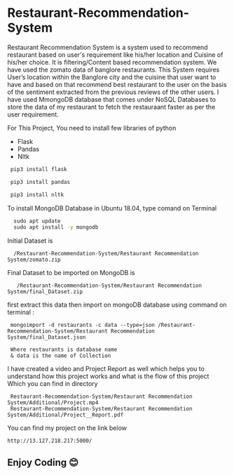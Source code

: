 # Restaurant-Recommendation-System
Restaurant Recommendation System is a system used to recommend restaurant based on user's requirement like his/her location and Cuisine of his/her choice. It is filtering/Content based recommendation system. We have used the zomato data of banglore restaurants. This System requires User’s location within the Banglore city and the cuisine that user want to have and based on that recommend best restaurant to the user on the basis of the sentiment extracted from the previous reviews of the other users. I have used MmongoDB database that comes under NoSQL Databases to store the data of my restaurant to fetch  the restauraant faster as per the user requirement.

For This Project, You need to install few libraries of python 

- Flask
- Pandas
- Nltk

```python 
 pip3 install flask 

 pip3 install pandas

 pip3 install nltk
```
To install MongoDB Database in Ubuntu 18.04, type comand on Terminal 
```cmd
  sudo apt update
  sudo apt install -y mongodb
```

Initial Dataset is 
```data
  /Restaurant-Recommendation-System/Restaurant Recommendation System/zomato.zip
```  
Final  Dataset to be imported on MongoDB is 
```data
   /Restaurant-Recommendation-System/Restaurant Recommendation System/final_Dataset.zip
```
first extract this data then import on mongoDB database  using command  on terminal : 
```mongoDB
 mongoimport -d restaurants -c data --type=json /Restaurant-Recommendation-System/Restaurant Recommendation System/final_Dataset.json
 
 Where restaurants is database name
 & data is the name of Collection
```

I have created a video and Project Report as well which helps you to understand how this project works and what is the flow of this project Which you can find in directory 
```dir
 Restaurant-Recommendation-System/Restaurant Recommendation System/Additional/Project.mp4
 Restaurant-Recommendation-System/Restaurant Recommendation System/Additional/Project__Report.pdf
```

You can find my project on the link below
```Link
http://13.127.218.217:5000/
```

## Enjoy Coding 😊


